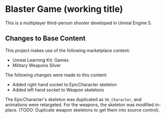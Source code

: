 # Blaster Game (working title)

This is a multiplayer third-person shooter developed in Unreal Engine 5.

## Changes to Base Content

This project makes use of the following marketplace content:

- Unreal Learning Kit: Games
- Military Weapons Silver

The following changes were made to this content:

- Added right hand socket to EpicCharacter skeleton
- Added left hand socket to Weapon skeletons

The EpicCharacter's skeleton was duplicated as `SK_Character`, and animations were retargeted. For the weapons, the skeleton was modified in-place. (TODO: Duplicate weapon skeletons to get them into source control).

